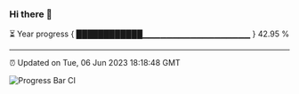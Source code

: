 ### Hi there 👋

⏳ Year progress { ████████████▁▁▁▁▁▁▁▁▁▁▁▁▁▁▁▁▁▁ } 42.95 %

---

⏰ Updated on Tue, 06 Jun 2023 18:18:48 GMT

![Progress Bar CI](https://github.com/liununu/liununu/workflows/Progress%20Bar%20CI/badge.svg)
